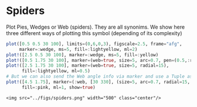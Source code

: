 # Spiders

Plot Pies, Wedges or Web (spiders). They are all synonims. We show here
three different ways of plotting this symbol (depending of its complexity)

```julia
plot([0.5 0.5 30 100], limits=(0,6,0,3), figscale=2.5, frame="afg",
     marker=:wedge, ms=5, fill=:lightyellow, ml=2)
plot!([2.5 0.5 30 100], marker=:wedge, ms=5, fill=:yellow)
plot!([0.5 1.75 30 100], marker=(web=true, size=5, arc=0.7, pen=(0.5,:red)), ml=1)
plot!([2.5 1.75 30 100], marker=(web=true, size=5, radial=15),
      fill=:lightyellow, ml=0.5)
# But we can also send the Web angle info via marker and use a Tuple as argument.
plot!([4.5 1.75], marker=(:web, [30 330], (size=5, arc=0.7, radial=15, pen=0.25)),
      fill=:pink, ml=1, show=true)
```

```@raw html
<img src="../figs/spiders.png" width="500" class="center"/>
```